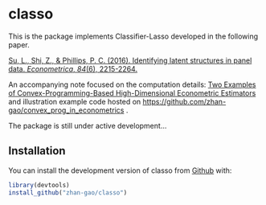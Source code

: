 # classo

<!-- badges: start -->
<!-- badges: end -->

This is the package implements Classifier-Lasso developed in the following paper.

[Su, L., Shi, Z., & Phillips, P. C. (2016). Identifying latent structures in panel data. *Econometrica*, *84*(6), 2215-2264.](https://onlinelibrary.wiley.com/doi/abs/10.3982/ECTA12560)

An accompanying note focused on the computation details: [Two Examples of Convex-Programming-Based High-Dimensional Econometric Estimators](https://arxiv.org/abs/1806.10423) and illustration example code hosted on https://github.com/zhan-gao/convex_prog_in_econometrics .



The package is still under active development...

## Installation

You can install the development version of classo from [Github](https://CRAN.R-project.org) with:

``` r
library(devtools)
install_github("zhan-gao/classo")
```
